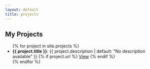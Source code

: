 ```yaml
---
layout: default
title: projects
---
```

<h2>My Projects</h2>
<ul>
  {% for project in site.projects %}
    <li>
      <strong>{{ project.title }}</strong>: {{ project.description | default: "No description available" }}
      {% if project.url %}
        <a href="{{ project.url }}">View</a>
      {% endif %}
    </li>
  {% endfor %}
</ul>